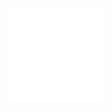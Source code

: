 <!---
- 👋 Hi, I’m @strickland3237
- 👀 I’m interested in Mutilpe Object Tracking
- 🌱 I’m currently learning Mutilpe Object Tracking
- 💞️ I’m looking to collaborate on ...
- 📫 How to reach me strickland3237@gmail.com
--->

<div align="center">
     <img src="./img/rotate.svg" width="30%">
</div>

<!---
strickland3237/strickland3237 is a ✨ special ✨ repository because its `README.md` (this file) appears on your GitHub profile.
You can click the Preview link to take a look at your changes.
--->
